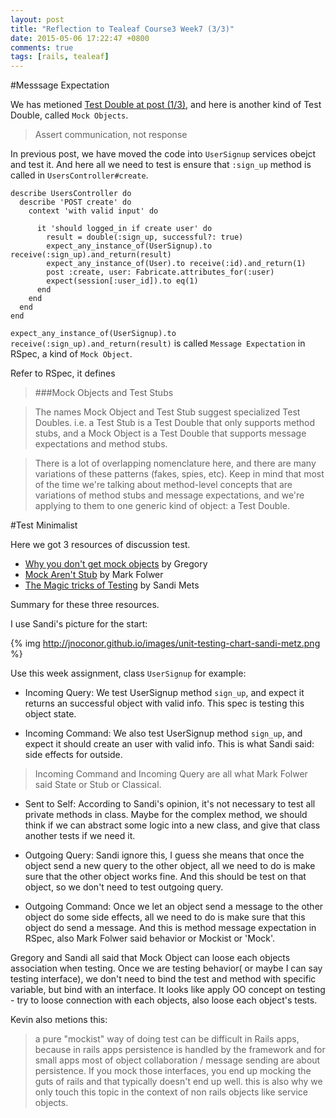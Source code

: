 ```yaml
---
layout: post
title: "Reflection to Tealeaf Course3 Week7 (3/3)"
date: 2015-05-06 17:22:47 +0800
comments: true
tags: [rails, tealeaf]
---
```


#Messsage Expectation

We has metioned [Test Double at post (1/3)](http://www.tomohung.com/blog/2015/05/06/reflection-to-tealeaf-course3-week7-1/), and here is another kind of Test Double, called `Mock Objects`.

> Assert communication, not response

In previous post, we have moved the code into `UserSignup` services obejct and test it. And here all we need to test is ensure that `:sign_up` method is called in `UsersController#create`.

```
describe UsersController do
  describe 'POST create' do
    context 'with valid input' do

      it 'should logged_in if create user' do
        result = double(:sign_up, successful?: true)
        expect_any_instance_of(UserSignup).to receive(:sign_up).and_return(result)
        expect_any_instance_of(User).to receive(:id).and_return(1)
        post :create, user: Fabricate.attributes_for(:user)
        expect(session[:user_id]).to eq(1)
      end
    end
  end
end
```

`expect_any_instance_of(UserSignup).to receive(:sign_up).and_return(result)` is called `Message Expectation` in RSpec, a kind of `Mock Object`.

Refer to RSpec, it defines

> ###Mock Objects and Test Stubs

> The names Mock Object and Test Stub suggest specialized Test Doubles. i.e. a Test Stub is a Test Double that only supports method stubs, and a Mock Object is a Test Double that supports message expectations and method stubs.

> There is a lot of overlapping nomenclature here, and there are many variations of these patterns (fakes, spies, etc). Keep in mind that most of the time we're talking about method-level concepts that are variations of method stubs and message expectations, and we're applying to them to one generic kind of object: a Test Double.

#Test Minimalist

Here we got 3 resources of discussion test.

- [Why you don't get mock objects](https://www.youtube.com/watch?v=R9FOchgTtLM) by Gregory
- [Mock Aren't Stub](http://martinfowler.com/articles/mocksArentStubs.html) by Mark Folwer
- [The Magic tricks of Testing](https://www.youtube.com/watch?v=URSWYvyc42M) by Sandi Mets

Summary for these three resources.

I use Sandi's picture for the start: 

{% img http://jnoconor.github.io/images/unit-testing-chart-sandi-metz.png %}

Use this week assignment, class `UserSignup` for example:

- Incoming Query: We test UserSignup method `sign_up`, and expect it returns an successful object with valid info. This spec is testing this object state.

- Incoming Command: We also test UserSignup method `sign_up`, and expect it should create an user with valid info. This is what Sandi said: side effects for outside.

> Incoming Command and Incoming Query are all what Mark Folwer said State or Stub or Classical.

- Sent to Self: According to Sandi's opinion, it's not necessary to test all private methods in class. Maybe for the complex method, we should think if we can abstract some logic into a new class, and give that class another tests if we need it.

- Outgoing Query: Sandi ignore this, I guess she means that once the object send a new query to the other object, all we need to do is make sure that the other object works fine. And this should be test on that object, so we don't need to test outgoing query.

- Outgoing Command: Once we let an object send a message to the other object do some side effects, all we need to do is make sure that this object do send a message. And this is method message expectation in RSpec, also Mark Folwer said behavior or Mockist or 'Mock'.

Gregory and Sandi all said that Mock Object can loose each objects association when testing. Once we are testing behavior( or maybe I can say testing interface), we don't need to bind the test and method with specific variable, but bind with an interface. It looks like apply OO concept on testing - try to loose connection with each objects, also loose each object's tests.


Kevin also metions this:

> a pure "mockist" way of doing test can be difficult in Rails apps, because in rails apps persistence is handled by the framework and for small apps most of object collaboration / message sending are about persistence. If you mock those interfaces, you end up mocking the guts of rails and that typically doesn't end up well.  this is also why we only touch this topic in the context of non rails objects like service objects.
